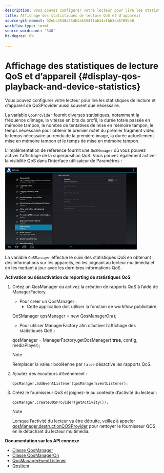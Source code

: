 ```yaml
---
description: Vous pouvez configurer votre lecteur pour lire les statistiques de lecture et d’appareil de QoSProvider aussi souvent que nécessaire.
title: Affichage des statistiques de lecture QoS et d’appareil
source-git-commit: 02ebc3548a254b2a6554f1ab34afbb3ea5f09bb8
workflow-type: tm+mt
source-wordcount: '340'
ht-degree: 0%

---
```


# Affichage des statistiques de lecture QoS et d’appareil {#display-qos-playback-and-device-statistics}

Vous pouvez configurer votre lecteur pour lire les statistiques de lecture et d’appareil de QoSProvider aussi souvent que nécessaire.

La variable `QoSProvider` fournit diverses statistiques, notamment la fréquence d’image, la vitesse en bits du profil, la durée totale passée en mémoire tampon, le nombre de tentatives de mise en mémoire tampon, le temps nécessaire pour obtenir le premier octet du premier fragment vidéo, le temps nécessaire au rendu de la première image, la durée actuellement mise en mémoire tampon et le temps de mise en mémoire tampon.

L’implémentation de référence fournit une `QoSManager` où vous pouvez activer l’affichage de la superposition QoS. Vous pouvez également activer la visibilité QoS dans l’interface utilisateur de Paramètres :

![](assets/qos-configuration.jpg)

La variable `QoSManager` effectue le suivi des statistiques QoS en obtenant des informations sur les appareils, en les joignant au lecteur multimédia et en les mettant à jour avec les dernières informations QoS.

**Activation ou désactivation du reporting de statistiques QoS**

1. Créez un QosManager ou activez la création de rapports QoS à l’aide de ManagerFactory.

   * Pour créer un QosManager :
      * Cette application doit utiliser la fonction de workflow publicitaire.

   QoSManager qosManager = new QosManagerOn();

   * Pour utiliser ManagerFactory afin d’activer l’affichage des statistiques QoS :

   qosManager = ManagerFactory.getQosManager(
   <b>true</b>, config, mediaPlayer);

   >[!NOTE]
   >
   >Remplacer la valeur booléenne par `false` désactive les rapports QoS.

2. Ajoutez des écouteurs d’événement :

   `qosManager.addEventListener(qosManagerEventListener);`

3. Créez le fournisseur QoS et joignez-le au contexte d’activité du lecteur :

   `qosManager.createQOSProvider(getActivity());`

   >[!NOTE]
   >
   >Lorsque l’activité du lecteur va être détruite, veillez à appeler [qosManager.destructionQOSProvider](https://help.adobe.com/en_US/primetime/reference_implementation/android/javadoc/com/adobe/primetime/reference/manager/QosManager.html#destroyQOSProvider()) pour nettoyer le fournisseur QOS en le détachant du lecteur multimédia.

**Documentation sur les API connexe**

* [Classe QosManager](https://help.adobe.com/en_US/primetime/api/reference_implementation/android/javadoc/com/adobe/primetime/reference/manager/QosManager.html)
* [Classe QosManagerOn](https://help.adobe.com/en_US/primetime/api/reference_implementation/android/javadoc/com/adobe/primetime/reference/manager/QosManagerOn.html)
* [QosManagerEventListener](https://help.adobe.com/en_US/primetime/api/reference_implementation/android/javadoc/com/adobe/primetime/reference/manager/QosManager.QosManagerEventListener.html)
* [QosItem](https://help.adobe.com/en_US/primetime/api/reference_implementation/android/javadoc/com/adobe/primetime/reference/manager/QosManager.QosItem.html)
